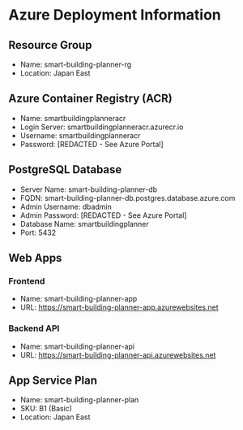# Azure Deployment Information

## Resource Group
- Name: smart-building-planner-rg
- Location: Japan East

## Azure Container Registry (ACR)
- Name: smartbuildingplanneracr
- Login Server: smartbuildingplanneracr.azurecr.io
- Username: smartbuildingplanneracr
- Password: [REDACTED - See Azure Portal]

## PostgreSQL Database
- Server Name: smart-building-planner-db
- FQDN: smart-building-planner-db.postgres.database.azure.com
- Admin Username: dbadmin
- Admin Password: [REDACTED - See Azure Portal]
- Database Name: smartbuildingplanner
- Port: 5432

## Web Apps
### Frontend
- Name: smart-building-planner-app
- URL: https://smart-building-planner-app.azurewebsites.net

### Backend API
- Name: smart-building-planner-api
- URL: https://smart-building-planner-api.azurewebsites.net

## App Service Plan
- Name: smart-building-planner-plan
- SKU: B1 (Basic)
- Location: Japan East